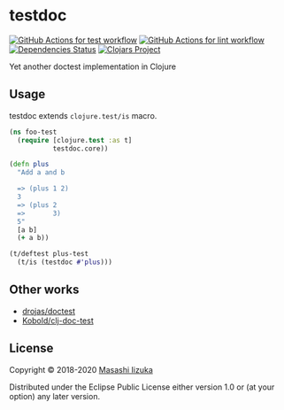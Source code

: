 # testdoc
[![GitHub Actions for test workflow](https://github.com/liquidz/testdoc/workflows/test/badge.svg)](https://github.com/liquidz/testdoc/actions?query=workflow%3Atest)
[![GitHub Actions for lint workflow](https://github.com/liquidz/testdoc/workflows/lint/badge.svg)](https://github.com/liquidz/testdoc/actions?query=workflow%3Alint)
[![Dependencies Status](https://versions.deps.co/liquidz/testdoc/status.svg)](https://versions.deps.co/liquidz/testdoc)
[![Clojars Project](https://img.shields.io/clojars/v/testdoc.svg)](https://clojars.org/testdoc)

Yet another doctest implementation in Clojure

## Usage

testdoc extends `clojure.test/is` macro.

```clojure
(ns foo-test
  (require [clojure.test :as t]
           testdoc.core))

(defn plus
  "Add a and b

  => (plus 1 2)
  3
  => (plus 2
  =>       3)
  5"
  [a b]
  (+ a b))

(t/deftest plus-test
  (t/is (testdoc #'plus)))
```

## Other works
* [drojas/doctest](https://github.com/drojas/doctest)
* [Kobold/clj-doc-test](https://github.com/Kobold/clj-doc-test/)

## License

Copyright © 2018-2020 [Masashi Iizuka](https://twitter.com/uochan)

Distributed under the Eclipse Public License either version 1.0 or (at
your option) any later version.
